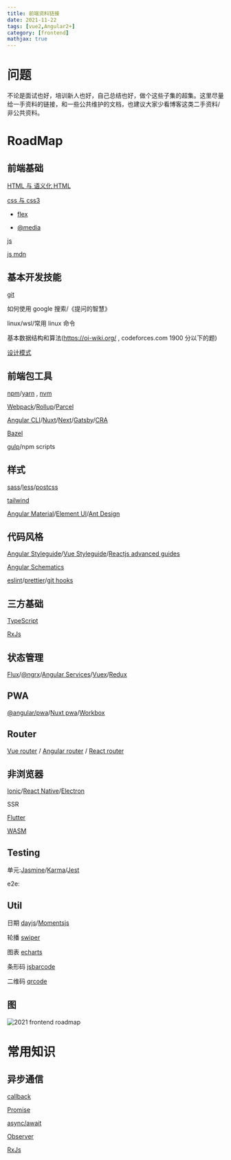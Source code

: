 ```yaml
---
title: 前端资料链接
date: 2021-11-22
tags: [vue2,Angular2+]
category: [frontend]
mathjax: true
---
```


# 问题

不论是面试也好，培训新人也好，自己总结也好，做个这些子集的超集。这里尽量给一手资料的链接，和一些公共维护的文档，也建议大家少看博客这类二手资料/非公共资料。

# RoadMap

## 前端基础

[HTML 与 语义化 HTML](https://developer.mozilla.org/zh-CN/docs/Web/HTML#tools)

[css 与 css3](https://developer.mozilla.org/zh-CN/docs/Learn/CSS)

- [flex](https://developer.mozilla.org/zh-CN/docs/Web/CSS/flex)

- [@media](https://developer.mozilla.org/zh-CN/docs/Web/CSS/@media)

[js](https://zh.javascript.info/)

[js mdn](https://developer.mozilla.org/zh-CN/docs/Web/JavaScript)

## 基本开发技能

[git](https://git-scm.com/book/zh/v2/)

如何使用 google 搜索/《提问的智慧》

linux/wsl/常用 linux 命令

基本数据结构和算法(https://oi-wiki.org/ , codeforces.com 1900 分以下的题)

[设计模式](https://www.runoob.com/design-pattern/design-pattern-tutorial.html)

## 前端包工具

[npm](https://www.npmjs.com/)/[yarn](https://yarnpkg.com/) , [nvm](https://github.com/nvm-sh/nvm/blob/master/README.md)

[Webpack](https://webpack.js.org/)/[Rollup](https://rollupjs.org/guide/en/)/[Parcel](https://parceljs.org/)

[Angular CLI](https://angular.io/cli)/[Nuxt](https://nuxtjs.org/)/[Next](https://nextjs.org/)/[Gatsby](https://www.gatsbyjs.com/)/[CRA](https://create-react-app.dev/)

[Bazel](https://docs.bazel.build/versions/main/build-javascript.html)

[gulp](https://gulpjs.com/)/npm scripts

## 样式

[sass](https://sass-lang.com/)/[less](https://lesscss.org/)/[postcss](https://postcss.org/)

[tailwind](https://tailwindcss.com/)

[Angular Material](https://material.angular.io/)/[Element UI](https://element.eleme.cn/)/[Ant Design](https://ant.design/)

## 代码风格

[Angular Styleguide](https://angular.cn/guide/styleguide)/[Vue Styleguide](https://vuejs.org/v2/style-guide/)/[Reactjs advanced guides](https://reactjs.org/docs/getting-started.html)

[Angular Schematics](https://angular.io/guide/schematics)

[eslint](https://eslint.org/)/[prettier](https://prettier.io/)/[git hooks](https://git-scm.com/book/en/v2/Customizing-Git-Git-Hooks)

## 三方基础

[TypeScript](https://www.typescriptlang.org/)

[RxJs](https://rxjs.dev/)

## 状态管理

[Flux](https://facebook.github.io/flux/)/[@ngrx](https://ngrx.io/)/[Angular Services](https://angular.io/guide/architecture-services)/[Vuex](https://vuex.vuejs.org/)/[Redux](https://react-redux.js.org/)

## PWA

[@angular/pwa](https://angular.io/guide/service-worker-getting-started)/[Nuxt pwa](https://pwa.nuxtjs.org/)/[Workbox](https://developers.google.com/web/tools/workbox/guides/get-started)

## Router

[Vue router](https://router.vuejs.org/guide/) / [Angular router](https://angular.io/guide/router) / [React router](https://reactrouter.com/)

## 非浏览器

[Ionic](https://ionicframework.com/)/[React Native](https://reactnative.dev/)/[Electron](https://www.electronjs.org/)

SSR

[Flutter](https://flutter.dev/)

[WASM](https://webassembly.org/)

## Testing

单元:[Jasmine](https://jasmine.github.io/)/[Karma](https://karma-runner.github.io/latest/index.html)/[Jest](https://jestjs.io/)

e2e:

## Util

日期 [dayjs](https://dayjs.fenxianglu.cn/category/parse.html)/[Momentsjs](https://momentjs.com/)

轮播 [swiper](https://swiperjs.com/)

图表 [echarts](https://echarts.apache.org/en/index.html)

条形码 [jsbarcode](https://github.com/lindell/JsBarcode)

二维码 [qrcode](https://github.com/soldair/node-qrcode#api)

## 图

![2021 frontend roadmap](https://ares.decipherzone.com/blog-manager/uploads/ckeditor_frontend-developer-roadmap.png)

# 常用知识

## 异步通信

[callback](https://developer.mozilla.org/en-US/docs/Glossary/Callback_function)

[Promise](https://developer.mozilla.org/en-US/docs/Web/JavaScript/Reference/Global_Objects/Promise)

[async/await](https://developer.mozilla.org/en-US/docs/Web/JavaScript/Reference/Statements/async_function)

[Observer](https://developer.mozilla.org/en-US/docs/Web/API/Intersection_Observer_API)

[RxJs](https://rxjs-dev.firebaseapp.com/)
